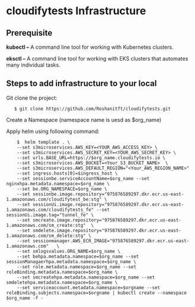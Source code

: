 # cloudifytests Infrastructure


## Prerequisite
**kubectl –** A command line tool for working with Kubernetes clusters.

**eksctl –** A command line tool for working with EKS clusters that automates many individual tasks.



## Steps to add infrastructure to your local

Git clone the project:

       $ git clone https://github.com/Roshanitft/cloudifytests.git
 
Create a Namespace (namespace name is uesd as $org_name)

Apply helm using following command:

        $  helm template . \
        --set s3microservices.AWS_KEY=<YOUR_AWS_ACCESS_KEY> \
        --set s3microservices.AWS_SECRET_KEY=<YOUR_AWS_SECRET_KEY> \
        --set urls.BASE_URL=https://$org_name.cloudifytests.io \
        --set s3microservices.AWS_BUCKET=<Your_S3_BUCKET_NAME>  \
        --set s3microservices.AWS_DEFAULT_REGION="<Your_AWS_REGION_NAME>"
        --set ingress.hosts[0]=$ingress_host \
        --set sessionbe.serviceAccountName=$org_name --set nginxhpa.metadata.namespace=$org_name \
        --set be.ORG_NAMESPACE=$org_name \
        --set sessionbe.image.repository="975876589297.dkr.ecr.us-east-1.amazonaws.com/cloudifytest_be:stg" \
        --set sessionUi.image.repository="975876589297.dkr.ecr.us-east-1.amazonaws.com/cloudifytests_fe" --set sessionUi.image.tag="tunnel_fe" \
        --set smcreate.image.repository="975876589297.dkr.ecr.us-east-1.amazonaws.com/sm_create:stg"  \
        --set smdelete.image.repository="975876589297.dkr.ecr.us-east-1.amazonaws.com/sm_delete:stg" \
        --set sessionmanager.AWS_ECR_IMAGE="975876589297.dkr.ecr.us-east-1.amazonaws.com"   \
        --set smlogsvalues.ORG_NAME=$org_name \
        --set behpa.metadata.namespace=$org_name --set sessionManagaerhpa.metadata.namespace=$org_name \
        --set role.metadata.namespace=$org_name --set roleBinding.metadata.namespace=$org_name \
        --set smcreatehpa.metadata.namespace=$org_name --set smdeletehpa.metadata.namespace=$org_name \
        --set serviceaccount.metadata.namespace=$orgname --set roleBinding.subjects.namespace=$orgname | kubectl create --namespace $org_name -f -
        
